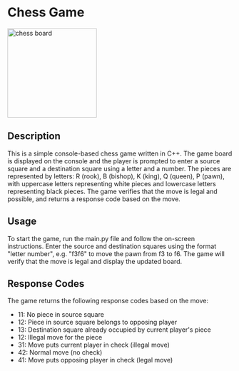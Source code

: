 # Chess Game

<img src="https://i.pinimg.com/736x/3c/4f/18/3c4f1886e5b1d47f3126703fd20f56b7.jpg" class="mx-auto text-center" alt="chess board" width="200" height="200">

## Description
 This is a simple console-based chess game written in C++. The game board is displayed on the console and the player is prompted to enter a source square and a destination square using a letter and a number. The pieces are represented by letters: R (rook), B (bishop), K (king), Q (queen), P (pawn), with uppercase letters representing white pieces and lowercase letters representing black pieces. The game verifies that the move is legal and possible, and returns a response code based on the move.


## Usage
To start the game, run the main.py file and follow the on-screen instructions. Enter the source and destination squares using the format "letter number", e.g. "f3f6" to move the pawn from f3 to f6. The game will verify that the move is legal and display the updated board.

## Response Codes
The game returns the following response codes based on the move:

- 11: No piece in source square
- 12: Piece in source square belongs to opposing player
- 13: Destination square already occupied by current player's piece
- 12: Illegal move for the piece
- 31: Move puts current player in check (illegal move)
- 42: Normal move (no check)
- 41: Move puts opposing player in check (legal move)
